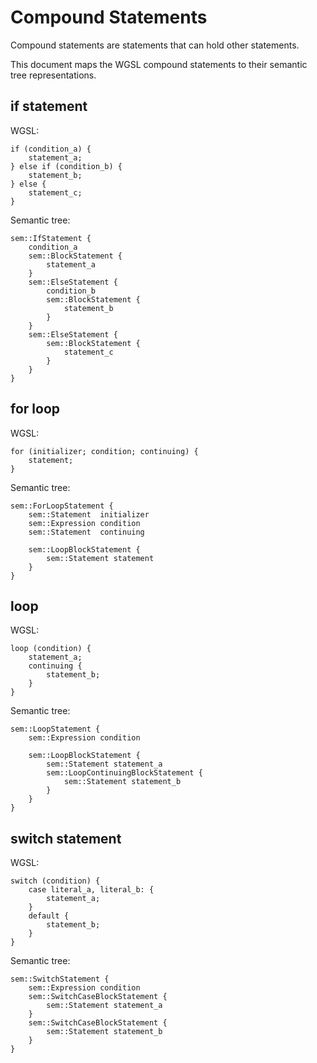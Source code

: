 # Compound Statements

Compound statements are statements that can hold other statements.

This document maps the WGSL compound statements to their semantic tree representations.

## if statement

WGSL:
```
if (condition_a) {
    statement_a;
} else if (condition_b) {
    statement_b;
} else {
    statement_c;
}
```

Semantic tree:
```
sem::IfStatement {
    condition_a
    sem::BlockStatement {
        statement_a
    }
    sem::ElseStatement {
        condition_b
        sem::BlockStatement {
            statement_b
        }
    }
    sem::ElseStatement {
        sem::BlockStatement {
            statement_c
        }
    }
}
```

## for loop

WGSL:
```
for (initializer; condition; continuing) {
    statement;
}
```

Semantic tree:
```
sem::ForLoopStatement {
    sem::Statement  initializer
    sem::Expression condition
    sem::Statement  continuing

    sem::LoopBlockStatement {
        sem::Statement statement
    }
}
```

## loop

WGSL:
```
loop (condition) {
    statement_a;
    continuing {
        statement_b;
    }
}
```

Semantic tree:
```
sem::LoopStatement {
    sem::Expression condition

    sem::LoopBlockStatement {
        sem::Statement statement_a
        sem::LoopContinuingBlockStatement {
            sem::Statement statement_b
        }
    }
}
```


## switch statement

WGSL:
```
switch (condition) {
    case literal_a, literal_b: {
        statement_a;
    }
    default {
        statement_b;
    }
}
```

Semantic tree:
```
sem::SwitchStatement {
    sem::Expression condition
    sem::SwitchCaseBlockStatement {
        sem::Statement statement_a
    }
    sem::SwitchCaseBlockStatement {
        sem::Statement statement_b
    }
}
```
